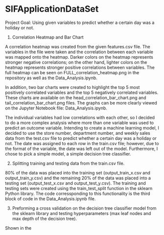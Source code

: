 # SIFApplicationDataSet

Project Goal: Using given variables to predict whether a certain day was a holiday or not.

1. Correlation Heatmap and Bar Chart

A correlation heatmap was created from the given features.csv file. 
The variables in the file were taken and the correlation between each variable was mapped onto the heatmap.
Darker colors on the heatmap represents stronger negative correlations; on the other hand, lighter colors on the heatmap represents stronger positive correlations between variables.
The full heatmap can be seen on FULL_correlation_heatmap.png in the repository as well as the Data_Analysis.ipynb.

In addition, two bar charts were created to highlight the top 5 most positively correlated variables and the top 5 negatively correlated variables.
These charts are available on the head_correlation_bar_chart.png and tail_correlation_bar_chart.png files. The graphs can be more clearly viewed on the Jupyter Notebook file: Data_Analysis.ipynb.

The individual variables had low correlations with each other, so I decided to do a more complex analysis where more than one variable was used to predict an outcome variable. Intending to create a machine learning model, I decided to use the store number, department number, and weekly sales data from the test.csv file to predict whether a certain day was a holiday or not. The date was assigned to each row in the train.csv file; however, due to the format of the variable, the date was left out of the model. Furthermore, I chose to pick a simple model, a simple decision tree classifier.

2. Splitting training and testing data from the train.csv file. 

80% of the data was placed into the training set (output_train_x.csv and output_train_y.csv) and the remaining 20% of the data was placed into a testing set (output_test_x.csv and output_test_y.csv). The training and testing sets were created using the train_test_split function in the sklearn Python library. The code corressponding to this functionality is the third block of code in the Data_Analysis.ipynb file.

3. Preforming a cross validation on the decision tree classifier model from the sklearn library and testing hyperparameters (max leaf nodes and max depth of the decision tree).

Shown in the 




